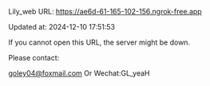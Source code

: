 Lily_web URL: https://ae6d-61-165-102-156.ngrok-free.app

Updated at: 2024-12-10 17:51:53

If you cannot open this URL, the server might be down.

Please contact: 

goley04@foxmail.com Or Wechat:GL_yeaH